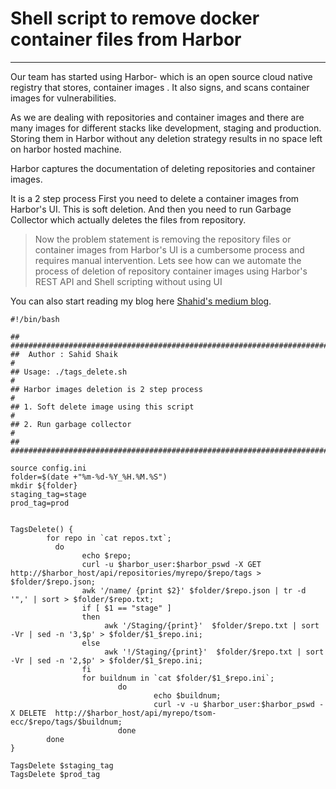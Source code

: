 # Shell script to remove docker container files from Harbor

---

Our team has started using Harbor- which is an open source cloud native registry that stores, container images . It also signs, and scans container images for vulnerabilities.

As we are dealing with repositories and container images and there are many images for different stacks like development, staging and production. 
Storing them in Harbor without any deletion strategy results in no space left on harbor hosted machine. 

Harbor captures the documentation of deleting repositories and container images. 

It is a 2 step process
First you need to delete a container images from Harbor's UI. This is soft deletion. And then you need to run Garbage Collector which actually deletes the files from repository.

> Now the problem statement is removing the repository files or container images from Harbor's UI is a cumbersome process and requires manual intervention. Lets see how can we automate the process of deletion of repository container images using Harbor's REST API and Shell scripting without using UI

You can also  start reading my blog here [Shahid's medium blog](https://medium.com/@shahids89/).

```
#!/bin/bash

## ##############################################################################################################################
##  Author : Sahid Shaik                                                                                                        #                            
## Usage: ./tags_delete.sh                                                                                                      #
## Harbor images deletion is 2 step process                                                                                     #
## 1. Soft delete image using this script                                                                                       #
## 2. Run garbage collector                                                                                                     #                            
## ##############################################################################################################################

source config.ini
folder=$(date +"%m-%d-%Y_%H.%M.%S")
mkdir ${folder}
staging_tag=stage
prod_tag=prod


TagsDelete() {
        for repo in `cat repos.txt`;
          do
                echo $repo;
                curl -u $harbor_user:$harbor_pswd -X GET http://$harbor_host/api/repositories/myrepo/$repo/tags > $folder/$repo.json;
                awk '/name/ {print $2}' $folder/$repo.json | tr -d '",' | sort > $folder/$repo.txt;
                if [ $1 == "stage" ]
                then
                     awk '/Staging/{print}'  $folder/$repo.txt | sort -Vr | sed -n '3,$p' > $folder/$1_$repo.ini;
                else
                     awk '!/Staging/{print}'  $folder/$repo.txt | sort -Vr | sed -n '2,$p' > $folder/$1_$repo.ini;
                fi
                for buildnum in `cat $folder/$1_$repo.ini`;
                        do
                                echo $buildnum;
                                curl -v -u $harbor_user:$harbor_pswd -X DELETE  http://$harbor_host/api/myrepo/tsom-ecc/$repo/tags/$buildnum;
                        done
        done
}

TagsDelete $staging_tag
TagsDelete $prod_tag

```

